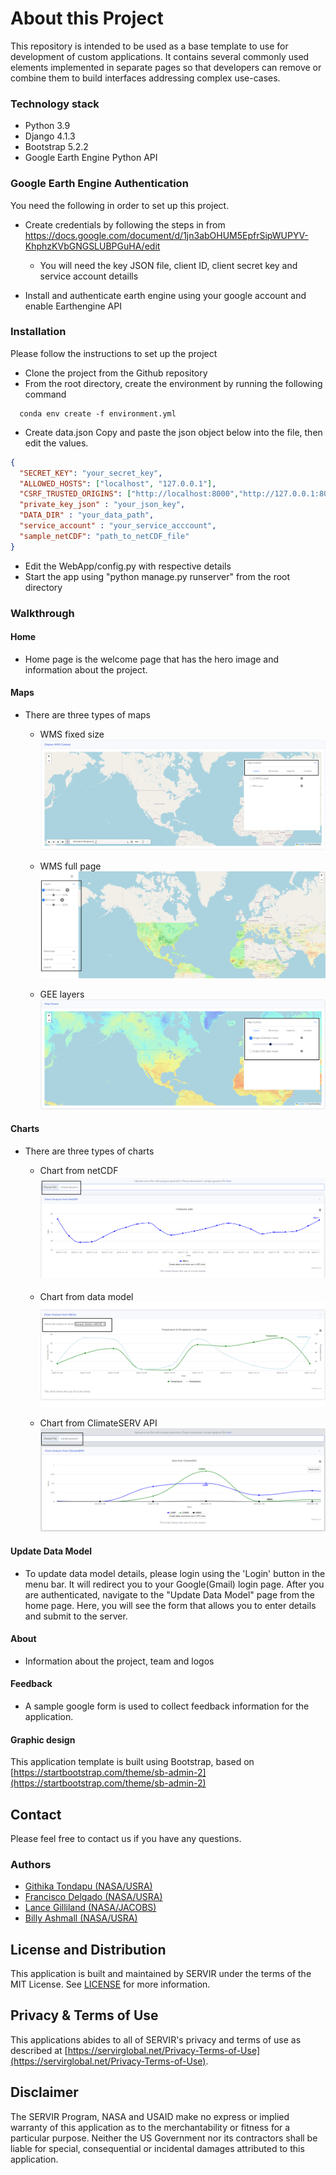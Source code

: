 # About this Project

This repository is intended to be used as a base template to use for development of custom applications. It contains
several commonly used elements implemented in separate pages so that developers can remove or combine them to build
interfaces addressing complex use-cases.

### Technology stack

* Python 3.9
* Django 4.1.3
* Bootstrap 5.2.2
* Google Earth Engine Python API

### Google Earth Engine Authentication

You need the following in order to set up this project.

* Create credentials by following the steps in
  from https://docs.google.com/document/d/1jn3abOHUM5EpfrSipWUPYV-KhphzKVbGNGSLUBPGuHA/edit
    * You will need the key JSON file, client ID, client secret key and service account detaills

* Install and authenticate earth engine using your google account and enable Earthengine API

### Installation

Please follow the instructions to set up the project

* Clone the project from the Github repository
* From the root directory, create the environment by running the following command

```  
  conda env create -f environment.yml
```

* Create data.json Copy and paste the json object below into the file, then edit the values.

```json
{
  "SECRET_KEY": "your_secret_key",
  "ALLOWED_HOSTS": ["localhost", "127.0.0.1"],
  "CSRF_TRUSTED_ORIGINS": ["http://localhost:8000","http://127.0.0.1:8000"],
  "private_key_json" : "your_json_key",
  "DATA_DIR" : "your_data_path",
  "service_account" : "your_service_acccount",
  "sample_netCDF": "path_to_netCDF_file"
}
```

* Edit the WebApp/config.py with respective details
* Start the app using "python manage.py runserver" from the root directory

### Walkthrough

#### Home

* Home page is the welcome page that has the hero image and information about the project.

#### Maps

* There are three types of maps
    * WMS fixed size
      ![alt text](https://github.com/SERVIR/AppTemplate2022/blob/master/WebApp/static/images/readme/fixed.png?raw=true)

    * WMS full page
      ![alt text](https://github.com/SERVIR/AppTemplate2022/blob/master/WebApp/static/images/readme/full.png?raw=true)

    * GEE layers
      ![alt text](https://github.com/SERVIR/AppTemplate2022/blob/master/WebApp/static/images/readme/gee.png?raw=true)

#### Charts

* There are three types of charts
    * Chart from netCDF
      ![alt text](https://github.com/SERVIR/AppTemplate2022/blob/master/WebApp/static/images/readme/netcdf.png?raw=true)

    * Chart from data model
      ![alt text](https://github.com/SERVIR/AppTemplate2022/blob/master/WebApp/static/images/readme/dm.png?raw=true)

    * Chart from ClimateSERV API
      ![alt text](https://github.com/SERVIR/AppTemplate2022/blob/master/WebApp/static/images/readme/cserv.png?raw=true)

#### Update Data Model

* To update data model details, please login using the 'Login' button in the menu bar. It will redirect you to your
  Google(Gmail) login page. After you are authenticated, navigate to the "Update Data Model" page from the home page.
  Here, you will see the form that allows you to enter details and submit to the server.

#### About

* Information about the project, team and logos

#### Feedback

* A sample google form is used to collect feedback information for the application.

#### Graphic design

This application template is built using Bootstrap, based
on [https://startbootstrap.com/theme/sb-admin-2](https://startbootstrap.com/theme/sb-admin-2)

## Contact

Please feel free to contact us if you have any questions.

### Authors

- [Githika Tondapu (NASA/USRA)](https://github.com/gtondapu)
- [Francisco Delgado (NASA/USRA)](https://github.com/fdelgadosv)
- [Lance Gilliland (NASA/JACOBS)](https://github.com/lgilliland)
- [Billy Ashmall (NASA/USRA)](https://github.com/billyz313)

## License and Distribution

This application is built and maintained by SERVIR under the terms of the MIT License. See
[LICENSE](https://github.com/SERVIR/AppTemplate2022/blob/master/license) for more information.

## Privacy & Terms of Use

This applications abides to all of SERVIR's privacy and terms of use as described
at [https://servirglobal.net/Privacy-Terms-of-Use](https://servirglobal.net/Privacy-Terms-of-Use).

## Disclaimer

The SERVIR Program, NASA and USAID make no express or implied warranty of this application as to the merchantability or
fitness for a particular purpose. Neither the US Government nor its contractors shall be liable for special,
consequential or incidental damages attributed to this application.